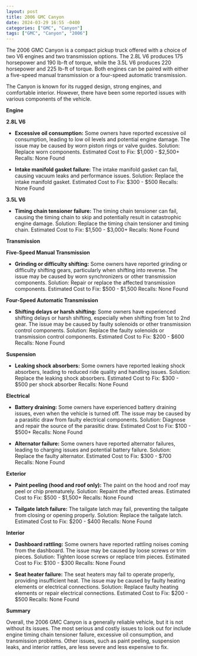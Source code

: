 ```yaml
---
layout: post
title: 2006 GMC Canyon
date: 2024-03-29 16:55 -0400
categories: ["GMC", "Canyon"]
tags: ["GMC", "Canyon", "2006"]
---
```

The 2006 GMC Canyon is a compact pickup truck offered with a choice of two V6 engines and two transmission options. The 2.8L V6 produces 175 horsepower and 190 lb-ft of torque, while the 3.5L V6 produces 220 horsepower and 225 lb-ft of torque. Both engines can be paired with either a five-speed manual transmission or a four-speed automatic transmission.

The Canyon is known for its rugged design, strong engines, and comfortable interior. However, there have been some reported issues with various components of the vehicle.

**Engine**

**2.8L V6**

* **Excessive oil consumption:** Some owners have reported excessive oil consumption, leading to low oil levels and potential engine damage. The issue may be caused by worn piston rings or valve guides.
Solution: Replace worn components.
Estimated Cost to Fix: $1,000 - $2,500+
Recalls: None Found

* **Intake manifold gasket failure:** The intake manifold gasket can fail, causing vacuum leaks and performance issues.
Solution: Replace the intake manifold gasket.
Estimated Cost to Fix: $300 - $500
Recalls: None Found

**3.5L V6**

* **Timing chain tensioner failure:** The timing chain tensioner can fail, causing the timing chain to skip and potentially result in catastrophic engine damage.
Solution: Replace the timing chain tensioner and timing chain.
Estimated Cost to Fix: $1,500 - $3,000+
Recalls: None Found

**Transmission**

**Five-Speed Manual Transmission**

* **Grinding or difficulty shifting:** Some owners have reported grinding or difficulty shifting gears, particularly when shifting into reverse. The issue may be caused by worn synchronizers or other transmission components.
Solution: Repair or replace the affected transmission components.
Estimated Cost to Fix: $500 - $1,500
Recalls: None Found

**Four-Speed Automatic Transmission**

* **Shifting delays or harsh shifting:** Some owners have experienced shifting delays or harsh shifting, especially when shifting from 1st to 2nd gear. The issue may be caused by faulty solenoids or other transmission control components.
Solution: Replace the faulty solenoids or transmission control components.
Estimated Cost to Fix: $200 - $600
Recalls: None Found

**Suspension**

* **Leaking shock absorbers:** Some owners have reported leaking shock absorbers, leading to reduced ride quality and handling issues.
Solution: Replace the leaking shock absorbers.
Estimated Cost to Fix: $300 - $500 per shock absorber
Recalls: None Found

**Electrical**

* **Battery draining:** Some owners have experienced battery draining issues, even when the vehicle is turned off. The issue may be caused by a parasitic draw from faulty electrical components.
Solution: Diagnose and repair the source of the parasitic draw.
Estimated Cost to Fix: $100 - $500+
Recalls: None Found

* **Alternator failure:** Some owners have reported alternator failures, leading to charging issues and potential battery failure.
Solution: Replace the faulty alternator.
Estimated Cost to Fix: $300 - $700
Recalls: None Found

**Exterior**

* **Paint peeling (hood and roof only):** The paint on the hood and roof may peel or chip prematurely.
Solution: Repaint the affected areas.
Estimated Cost to Fix: $500 - $1,500+
Recalls: None Found

* **Tailgate latch failure:** The tailgate latch may fail, preventing the tailgate from closing or opening properly.
Solution: Replace the tailgate latch.
Estimated Cost to Fix: $200 - $400
Recalls: None Found

**Interior**

* **Dashboard rattling:** Some owners have reported rattling noises coming from the dashboard. The issue may be caused by loose screws or trim pieces.
Solution: Tighten loose screws or replace trim pieces.
Estimated Cost to Fix: $100 - $300
Recalls: None Found

* **Seat heater failure:** The seat heaters may fail to operate properly, providing insufficient heat. The issue may be caused by faulty heating elements or electrical connections.
Solution: Replace faulty heating elements or repair electrical connections.
Estimated Cost to Fix: $200 - $500
Recalls: None Found

**Summary**

Overall, the 2006 GMC Canyon is a generally reliable vehicle, but it is not without its issues. The most serious and costly issues to look out for include engine timing chain tensioner failure, excessive oil consumption, and transmission problems. Other issues, such as paint peeling, suspension leaks, and interior rattles, are less severe and less expensive to fix.
